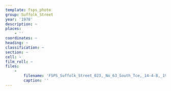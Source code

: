 ```yaml
---
template: fsps_photo
group: Suffolk_Street
year: '1978'
description: ~
places:
    - ''
coordinates: ~
heading: ~
classification: ~
section: ~
cell: ~
film_roll: ~
files:
    -
        filename: 'FSPS_Suffolk_Street_023,_No_63_South_Tce,_14-4-B,_1978.png'
        caption: ''
---
```

